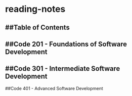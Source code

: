 # reading-notes
##Table of Contents
---
##Code 201 - Foundations of Software Development
---
##Code 301 - Intermediate Software Development
---
##Code 401 - Advanced Software Development
